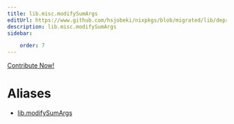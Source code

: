 ```yaml
---
title: lib.misc.modifySumArgs
editUrl: https://www.github.com/hsjobeki/nixpkgs/blob/migrated/lib/deprecated.nix#L140C19
description: lib.misc.modifySumArgs
sidebar:

    order: 7
---
```


<a href="https://www.github.com/hsjobeki/nixpkgs/blob/migrated/lib/deprecated.nix#L140C19">Contribute Now!</a>


# Aliases

- [lib.modifySumArgs](/nix-doc-comments/reference/lib/lib-modifysumargs)


